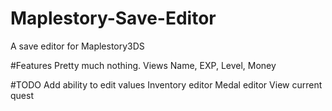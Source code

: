 # Maplestory-Save-Editor
A save editor for Maplestory3DS

#Features
Pretty much nothing.
Views Name, EXP, Level, Money

#TODO
Add ability to edit values
Inventory editor
Medal editor
View current quest

